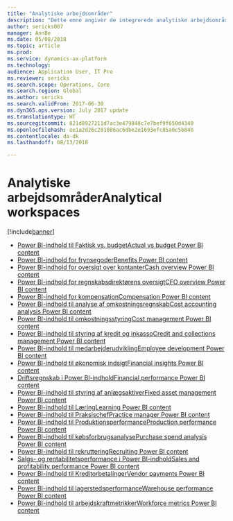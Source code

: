 ```yaml
---
title: "Analytiske arbejdsområder"
description: "Dette emne angiver de integrerede analytiske arbejdsområder, der er tilgængelige, og henviser til ressourcer, hvor du kan få flere oplysninger om dem."
author: sericks007
manager: AnnBe
ms.date: 05/08/2018
ms.topic: article
ms.prod: 
ms.service: dynamics-ax-platform
ms.technology: 
audience: Application User, IT Pro
ms.reviewer: sericks
ms.search.scope: Operations, Core
ms.search.region: Global
ms.author: sericks
ms.search.validFrom: 2017-06-30
ms.dyn365.ops.version: July 2017 update
ms.translationtype: HT
ms.sourcegitcommit: 821d8927211d7ac3e479848c7e7bef9f650d4340
ms.openlocfilehash: ee1a2d26c281086ac6dbe2e1693efc85a0c5b84b
ms.contentlocale: da-dk
ms.lasthandoff: 08/13/2018

---
```


# <a name="analytical-workspaces"></a><span data-ttu-id="ce0a6-103">Analytiske arbejdsområder</span><span class="sxs-lookup"><span data-stu-id="ce0a6-103">Analytical workspaces</span></span>
[!include[banner](../includes/banner.md)]

- [<span data-ttu-id="ce0a6-104">Power BI-indhold til Faktisk vs. budget</span><span class="sxs-lookup"><span data-stu-id="ce0a6-104">Actual vs budget Power BI content</span></span>](ledger-budgets-power-bi.md)
- [<span data-ttu-id="ce0a6-105">Power BI-indhold for frynsegoder</span><span class="sxs-lookup"><span data-stu-id="ce0a6-105">Benefits Power BI content</span></span>](benefits-power-bi.md)
- [<span data-ttu-id="ce0a6-106">Power BI-indhold for oversigt over kontanter</span><span class="sxs-lookup"><span data-stu-id="ce0a6-106">Cash overview Power BI content</span></span>](../../financials/cash-bank-management/Cash-Overview-Power-BI-content.md)
- [<span data-ttu-id="ce0a6-107">Power BI-indhold for regnskabsdirektørens oversigt</span><span class="sxs-lookup"><span data-stu-id="ce0a6-107">CFO overview Power BI content</span></span>](CFO-power-bi.md)
- [<span data-ttu-id="ce0a6-108">Power BI-indhold for kompensation</span><span class="sxs-lookup"><span data-stu-id="ce0a6-108">Compensation Power BI content</span></span>](compensation-power-bi.md)
- [<span data-ttu-id="ce0a6-109">Power BI-indhold til analyse af omkostningsregnskab</span><span class="sxs-lookup"><span data-stu-id="ce0a6-109">Cost accounting analysis Power BI content</span></span>](cost-accounting-analysis-content-pack.md) 
- [<span data-ttu-id="ce0a6-110">Power BI-indhold til omkostningsstyring</span><span class="sxs-lookup"><span data-stu-id="ce0a6-110">Cost management Power BI content</span></span>](cost-management-content-pack.md)
- [<span data-ttu-id="ce0a6-111">Power BI-indhold til styring af kredit og inkasso</span><span class="sxs-lookup"><span data-stu-id="ce0a6-111">Credit and collections management Power BI content</span></span>](../../financials/accounts-receivable/credit-collections-power-bi.md)
- [<span data-ttu-id="ce0a6-112">Power BI-indhold til medarbejderudvikling</span><span class="sxs-lookup"><span data-stu-id="ce0a6-112">Employee development Power BI content</span></span>](employee-development-PBI.md) 
- [<span data-ttu-id="ce0a6-113">Power BI-indhold til økonomisk indsigt</span><span class="sxs-lookup"><span data-stu-id="ce0a6-113">Financial insights Power BI content</span></span>](financial-insights.md)
- [<span data-ttu-id="ce0a6-114">Driftsregnskab i Power BI-indhold</span><span class="sxs-lookup"><span data-stu-id="ce0a6-114">Financial performance Power BI content</span></span>](financial-performance-power-bi-content-pack.md)
- [<span data-ttu-id="ce0a6-115">Power BI-indhold til styring af anlægsaktiver</span><span class="sxs-lookup"><span data-stu-id="ce0a6-115">Fixed asset management Power BI content</span></span>](../../financials/fixed-assets/Fixed-asset-management-workspace.md)
- [<span data-ttu-id="ce0a6-116">Power BI-indhold til Læring</span><span class="sxs-lookup"><span data-stu-id="ce0a6-116">Learning Power BI content</span></span>](learning-power-bi.md)
- [<span data-ttu-id="ce0a6-117">Power BI-indhold til Praksischef</span><span class="sxs-lookup"><span data-stu-id="ce0a6-117">Practice manager Power BI content</span></span>](practice-manager-power-bi.md)
- [<span data-ttu-id="ce0a6-118">Power BI-indhold til Produktionsperformance</span><span class="sxs-lookup"><span data-stu-id="ce0a6-118">Production performance Power BI content</span></span>](production-performance-power-bi.md)
- [<span data-ttu-id="ce0a6-119">Power BI-indhold til købsforbrugsanalyse</span><span class="sxs-lookup"><span data-stu-id="ce0a6-119">Purchase spend analysis Power BI content</span></span>](purchase-content-pack-for-power-bi.md) 
- [<span data-ttu-id="ce0a6-120">Power BI-indhold til rekruttering</span><span class="sxs-lookup"><span data-stu-id="ce0a6-120">Recruiting Power BI content</span></span>](recruiting-analysis-power-bi-content-pack.md) 
- [<span data-ttu-id="ce0a6-121">Salgs- og rentabilitetsperformance i Power BI-indhold</span><span class="sxs-lookup"><span data-stu-id="ce0a6-121">Sales and profitability performance Power BI content</span></span>](sales-profitability-performance-content-pack.md)
- [<span data-ttu-id="ce0a6-122">Power BI-indhold til Kreditorbetalinger</span><span class="sxs-lookup"><span data-stu-id="ce0a6-122">Vendor payments Power BI content</span></span>](../../financials/accounts-payable/Vendor-payments-workspace.md)
- [<span data-ttu-id="ce0a6-123">Power BI-indhold til lagerstedsperformance</span><span class="sxs-lookup"><span data-stu-id="ce0a6-123">Warehouse performance Power BI content</span></span>](warehouse-power-bi-content.md)
- [<span data-ttu-id="ce0a6-124">Power BI-indhold til arbejdskraftmetrikker</span><span class="sxs-lookup"><span data-stu-id="ce0a6-124">Workforce metrics Power BI content</span></span>](workforce-analysis-power-bi-content-pack.md)


